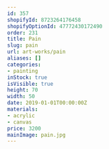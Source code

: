 ```yaml
---
id: 357
shopifyId: 8723264176458
shopifyOptionId: 47772430172490
order: 231
title: Pain
slug: pain
url: art-works/pain
aliases: []
categories:
- painting
inStock: true
isVisible: true
height: 70
width: 50
date: 2019-01-01T00:00:00Z
materials:
- acrylic
- canvas
price: 3200
mainImage: pain.jpg
---
```

